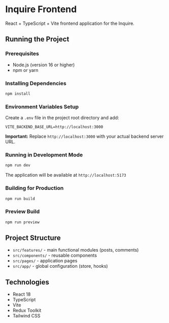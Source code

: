 # Inquire Frontend

React + TypeScript + Vite frontend application for the Inquire.

## Running the Project

### Prerequisites
- Node.js (version 16 or higher)
- npm or yarn

### Installing Dependencies
```bash
npm install
```

### Environment Variables Setup
Create a `.env` file in the project root directory and add:

```env
VITE_BACKEND_BASE_URL=http://localhost:3000
```

**Important:** Replace `http://localhost:3000` with your actual backend server URL.

### Running in Development Mode
```bash
npm run dev
```

The application will be available at `http://localhost:5173`

### Building for Production
```bash
npm run build
```

### Preview Build
```bash
npm run preview
```

## Project Structure

- `src/features/` - main functional modules (posts, comments)
- `src/components/` - reusable components
- `src/pages/` - application pages
- `src/app/` - global configuration (store, hooks)

## Technologies

- React 18
- TypeScript
- Vite
- Redux Toolkit
- Tailwind CSS